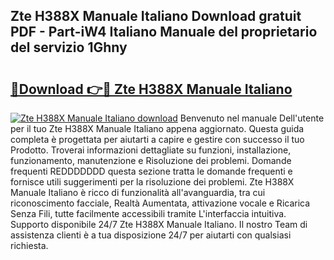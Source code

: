 ## Zte H388X Manuale Italiano Download gratuit PDF - Part-iW4 Italiano Manuale del proprietario del servizio 1Ghny

# <h2><a href="http://dfbbj8p.blite.top/?on=Zte+H388X+Manuale+Italiano">🔗Download 👉🔴 Zte H388X Manuale Italiano</a></h2>

[![Zte H388X Manuale Italiano download](https://i.imgur.com/lujVjoI.png)](http://dfbbj8p.blite.top/?on=Zte+H388X+Manuale+Italiano)
Benvenuto nel manuale Dell'utente per il tuo Zte H388X Manuale Italiano appena aggiornato. Questa guida completa è progettata per aiutarti a capire e gestire con successo il tuo Prodotto. Troverai informazioni dettagliate su funzioni, installazione, funzionamento, manutenzione e Risoluzione dei problemi. Domande frequenti REDDDDDDD questa sezione tratta le domande frequenti e fornisce utili suggerimenti per la risoluzione dei problemi. Zte H388X Manuale Italiano è ricco di funzionalità all'avanguardia, tra cui riconoscimento facciale, Realtà Aumentata, attivazione vocale e Ricarica Senza Fili, tutte facilmente accessibili tramite L'interfaccia intuitiva. Supporto disponibile 24/7 Zte H388X Manuale Italiano. Il nostro Team di assistenza clienti è a tua disposizione 24/7 per aiutarti con qualsiasi richiesta.
